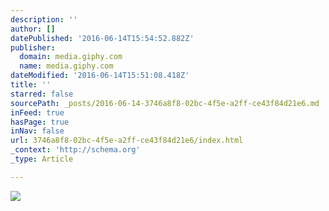 ```yaml
---
description: ''
author: []
datePublished: '2016-06-14T15:54:52.882Z'
publisher:
  domain: media.giphy.com
  name: media.giphy.com
dateModified: '2016-06-14T15:51:08.418Z'
title: ''
starred: false
sourcePath: _posts/2016-06-14-3746a8f8-02bc-4f5e-a2ff-ce43f84d21e6.md
inFeed: true
hasPage: true
inNav: false
url: 3746a8f8-02bc-4f5e-a2ff-ce43f84d21e6/index.html
_context: 'http://schema.org'
_type: Article

---
```

![](https://media.giphy.com/media/3o6gE4bzYwUOQMkFwY/giphy.gif)